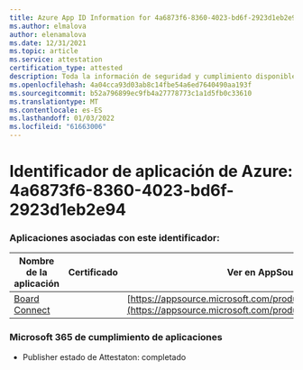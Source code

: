 ```yaml
---
title: Azure App ID Information for 4a6873f6-8360-4023-bd6f-2923d1eb2e94
ms.author: elmalova
author: elenamalova
ms.date: 12/31/2021
ms.topic: article
ms.service: attestation
certification_type: attested
description: Toda la información de seguridad y cumplimiento disponible para 4a6873f6-8360-4023-bd6f-2923d1eb2e94.
ms.openlocfilehash: 4a04cca93d03ab8c14fbe54a6ed7640490aa193f
ms.sourcegitcommit: b52a796899ec9fb4a27778773c1a1d5fb0c33610
ms.translationtype: MT
ms.contentlocale: es-ES
ms.lasthandoff: 01/03/2022
ms.locfileid: "61663006"
---
```

# <a name="azure-app-id-4a6873f6-8360-4023-bd6f-2923d1eb2e94"></a>Identificador de aplicación de Azure: 4a6873f6-8360-4023-bd6f-2923d1eb2e94


### <a name="apps-associated-with-this-id"></a>Aplicaciones asociadas con este identificador:
| **Nombre de la aplicación** | **Certificado** | **Ver en AppSource** |
|--------------|---------------|-----------------------|
| [Board Connect](https://docs.microsoft.com/microsoft-365-app-certification/forward/WA200001955) |  | [https://appsource.microsoft.com/product/office/WA200001955](https://appsource.microsoft.com/product/office/WA200001955) |

### <a name="microsoft-365-app-compliance-status"></a>Microsoft 365 de cumplimiento de aplicaciones
- Publisher estado de Attestaton: completado

